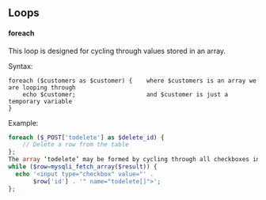 ## Loops

#### foreach
This loop is designed for cycling through values stored in an array. 

Syntax:
```
foreach ($customers as $customer) {    where $customers is an array we are looping through
    echo $customer;                    and $customer is just a temporary variable
}
```
Example:
```php
foreach ($_POST['todelete'] as $delete_id) {
    // Delete a row from the table
};
The array ‘todelete’ may be formed by cycling through all checkboxes in the table:
while ($row=mysqli_fetch_array($result)) {
  echo '<input type="checkbox" value="' .
       $row['id'] . '" name="todelete[]">';
};
```
